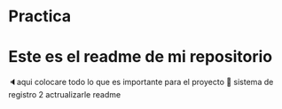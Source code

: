 # Practica
<h1> Este es el readme de mi repositorio </h1>

:speaker:aqui colocare todo lo que es importante para el proyecto :pushpin:
sistema de registro 2
actrualizarle readme
